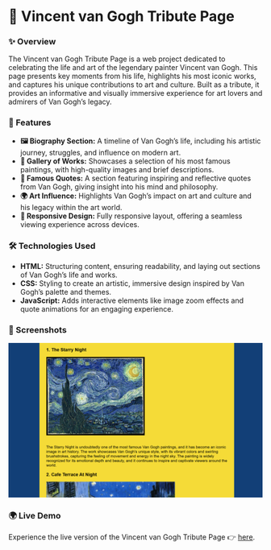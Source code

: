 # 🎨 Vincent van Gogh Tribute Page

### ✨ Overview

The Vincent van Gogh Tribute Page is a web project dedicated to celebrating the life and art of the legendary painter Vincent van Gogh. This page presents key moments from his life, highlights his most iconic works, and captures his unique contributions to art and culture. Built as a tribute, it provides an informative and visually immersive experience for art lovers and admirers of Van Gogh’s legacy.

### 🚀 Features

- **🖼️ Biography Section:** A timeline of Van Gogh’s life, including his artistic journey, struggles, and influence on modern art.
- **🎨 Gallery of Works:** Showcases a selection of his most famous paintings, with high-quality images and brief descriptions.
- **📜 Famous Quotes:** A section featuring inspiring and reflective quotes from Van Gogh, giving insight into his mind and philosophy.
- **🌍 Art Influence:** Highlights Van Gogh’s impact on art and culture and his legacy within the art world.
- **📱 Responsive Design:** Fully responsive layout, offering a seamless viewing experience across devices.

### 🛠️ Technologies Used

- **HTML:** Structuring content, ensuring readability, and laying out sections of Van Gogh’s life and works.
- **CSS:** Styling to create an artistic, immersive design inspired by Van Gogh’s palette and themes.
- **JavaScript:** Adds interactive elements like image zoom effects and quote animations for an engaging experience.

### 📸 Screenshots

![Biography](https://github.com/5225prachi/Tribute-Page/blob/main/tributepage.png)


### 🌍 Live Demo

Experience the live version of the Vincent van Gogh Tribute Page 👉 [here](https://vincentvangoghtributepage.netlify.app/).

